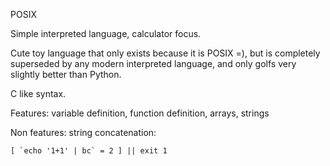 POSIX

Simple interpreted language, calculator focus.

Cute toy language that only exists because it is POSIX =),
but is completely superseded by any modern interpreted language,
and only golfs very slightly better than Python.

C like syntax.

Features: variable definition, function definition, arrays, strings

Non features: string concatenation:

    [ `echo '1+1' | bc` = 2 ] || exit 1
